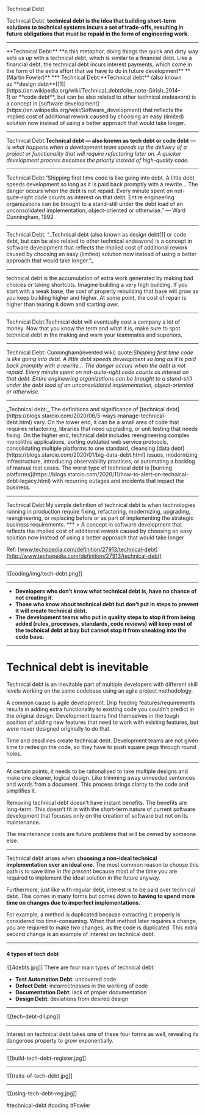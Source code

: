 Technical Debt

Technical Debt: **technical debt is the idea that building short-term solutions to technical systems incurs a set of trade-offs, resulting in future obligations that must be repaid in the form of engineering work.**
<hr>
**Technical Debt:** **n this metaphor, doing things the quick and dirty way sets us up with a technical debt, which is similar to a financial debt. Like a financial debt, the technical debt incurs interest payments, which come in the form of the extra effort that we have to do in future development** **(Martin Fowler)**
***
Technical Debt:**Technical debt** (also known as **design debt**[[1]](https://en.wikipedia.org/wiki/Technical_debt#cite_note-Girish_2014-1) or **code debt**, but can be also related to other technical endeavors) is a concept in [software development](https://en.wikipedia.org/wiki/Software_development) that reflects the implied cost of additional rework caused by choosing an easy (limited) solution now instead of using a better approach that would take longer.
<hr>

Technical Debt:**Technical debt — also known as tech debt or code debt** — _is what happens when a development team speeds up the delivery of a project or functionality that will require refactoring later on. A quicker development process becomes the priority instead of high-quality code._
***
Technical Debt:“Shipping first time code is like going into debt. A little debt speeds development so long as it is paid back promptly with a rewrite… The danger occurs when the debt is not repaid. Every minute spent on not-quite-right code counts as interest on that debt. Entire engineering organizations can be brought to a stand-still under the debt load of an unconsolidated implementation, object-oriented or otherwise.” — Ward Cunningham, 1992
<hr>
Technical Debt: “_Technical debt (also known as design debt[1] or code debt, but can be also related to other technical endeavors) is a concept in software development that reflects the implied cost of additional rework caused by choosing an easy (limited) solution now instead of using a better approach that would take longer.”_
<hr>
technical debt is the accumulation of extra work generated by making bad choices or taking shortcuts. Imagine building a very high building. If you start with a weak base, the cost of properly rebuilding that base will grow as you keep building higher and higher. At some point, the cost of repair is higher than tearing it down and starting over.
<hr>
Technical Debt:Technical debt will eventually cost a company a lot of money. Now that you know the term and what it is, make sure to spot technical debt in the making and warn your teammates and superiors.

  <hr>
  
Technical Debt: Cunningham(invented wiki) quote:_Shipping first time code is like going into debt. A little debt speeds development so long as it is paid back promptly with a rewrite… The danger occurs when the debt is not repaid. Every minute spent on not-quite-right code counts as interest on that debt. Entire engineering organizations can be brought to a stand-still under the debt load of an unconsolidated implementation, object-oriented or otherwise._
<hr>
_Technical debt:_ The definitions and significance of [technical debt](https://blogs.starcio.com/2020/06/5-ways-manage-technical-debt.html) vary. On the lower end, it can be a small area of code that requires refactoring, libraries that need upgrading, or unit testing that needs fixing. On the higher end, technical debt includes reengineering complex monolithic applications, porting outdated web service protocols, consolidating multiple platforms to one standard, cleansing [data debt](https://blogs.starcio.com/2020/01/big-data-debt.html) issues, modernizing infrastructure, introducing observability practices, or automating a backlog of manual test cases. The worst type of technical debt is [burning platforms](https://blogs.starcio.com/2020/11/how-to-alert-on-technical-debt-legacy.html) with recurring outages and incidents that impact the business.
<hr>
Technical Debt:My simple definition of technical debt is when technologies running in production require fixing, refactoring, modernizing, upgrading, reengineering, or replacing before or as part of implementing the strategic business requirements.
***
> A concept in software development that reflects the implied cost of additional rework caused by choosing an easy solution now instead of using a better approach that would take longer

Ref: [www.techopedia.com/definition/27913/technical-debt](http://www.techopedia.com/definition/27913/technical-debt)
***
![[coding/img/tech-debt.png]]
***
-   **Developers who don’t know what technical debt is, have no chance of not creating it.**
-   **Those who know about technical debt but don’t put in steps to prevent it will create technical debt.**
-   **The development teams who put in quality steps to stop it from being added (rules, processes, standards, code reviews) will keep most of the technical debt at bay but cannot stop it from sneaking into the code base.**
***
# **Technical debt is inevitable**

Technical debt is an inevitable part of multiple developers with different skill levels working on the same codebase using an agile project methodology.

A common cause is agile development. Drip feeding features/requirements results in adding extra functionality to existing code you couldn’t predict in the original design. Development teams find themselves in the tough position of adding new features that need to work with existing features, but were never designed originally to do that.

Time and deadlines create technical debt. Development teams are not given time to redesign the code, so they have to push square pegs through round holes.
***
At certain points, it needs to be rationalised to take multiple designs and make one cleaner, logical design. Like trimming away unneeded sentences and words from a document. This process brings clarity to the code and simplifies it.

Removing technical debt doesn’t have instant benefits. The benefits are long-term. This doesn’t fit in with the short-term nature of current software development that focuses only on the creation of software but not on its maintenance.

The maintenance costs are future problems that will be owned by someone else.
***
Technical debt arises when **choosing a non-ideal technical implementation over an ideal one**. The most common reason to choose this path is to save time _in the present_ because most of the time you are required to implement the ideal solution in the future anyway.

Furthermore, just like with regular debt, interest is to be paid over technical debt. This comes in many forms but comes down to **having to spend more time on changes due to imperfect implementations**.

For example, a method is duplicated because extracting it properly is considered too time-consuming. When that method later requires a change, you are required to make _two_ changes, as the code is duplicated. This extra second change is an example of interest on technical debt.
***
#### 4 types of tech debt
![[4debts.jpg]]
There are four main types of technical debt:

-   **Test Automation Debt**: uncovered code
-   **Defect Debt**: incorrectnesses in the working of code
-   **Documentation Debt**: lack of proper documentation
-   **Design Debt**: deviations from desired design
***
 ![[tech-debt-dil.png]]

***

Interest on technical debt takes one of these four forms as well, revealing its dangerous property to grow exponentially.
***
![[build-tech-debt-register.jpg]]
***
![[traits-of-tech-debt.jpg]]

***

![[using-tech-debt-reg.jpg]]




#technical-debt
#coding #Fowler 